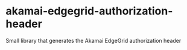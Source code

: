 # akamai-edgegrid-authorization-header

Small library that generates the Akamai EdgeGrid authorization header
